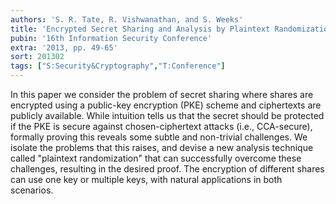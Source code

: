 ```yaml
---
authors: 'S. R. Tate, R. Vishwanathan, and S. Weeks'
title: 'Encrypted Secret Sharing and Analysis by Plaintext Randomization'
pubin: '16th Information Security Conference'
extra: '2013, pp. 49-65'
sort: 201302
tags: ["S:Security&Cryptography","T:Conference"]
---
```

In this paper we consider the problem of secret sharing where shares are encrypted using a public-key encryption (PKE) scheme and ciphertexts are publicly available. While intuition tells us that the secret should be protected if the PKE is secure against chosen-ciphertext attacks (i.e., CCA-secure), formally proving this reveals some subtle and non-trivial challenges. We isolate the problems that this raises, and devise a new analysis technique called "plaintext randomization" that can successfully overcome these challenges, resulting in the desired proof. The encryption of different shares can use one key or multiple keys, with natural applications in both scenarios.


